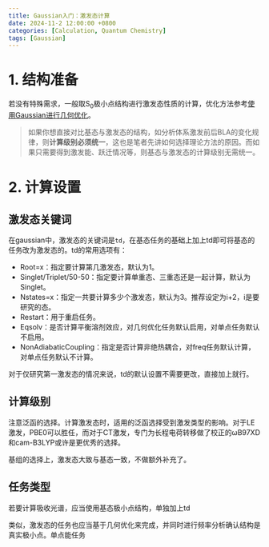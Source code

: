 ```yaml
---
title: Gaussian入门：激发态计算
date: 2024-11-2 12:00:00 +0800
categories: [Calculation, Quantum Chemistry]
tags: [Gaussian]     
---
```

# 1. 结构准备
若没有特殊需求，一般取S<sub>0</sub>极小点结构进行激发态性质的计算，优化方法参考[使用Gaussian进行几何优化](https://bane-dysta.github.io/posts/%E4%BD%BF%E7%94%A8Gaussian%E5%81%9A%E7%BB%93%E6%9E%84%E4%BC%98%E5%8C%96/)。
> 如果你想直接对比基态与激发态的结构，如分析体系激发前后BLA的变化规律，则**计算级别必须统一**，这也是笔者先讲如何选择理论方法的原因。而如果只需要得到激发能、跃迁情况等，则基态与激发态的计算级别无需统一。
#  2. 计算设置
## 激发态关键词
在gaussian中，激发态的关键词是``td``，在基态任务的基础上加上td即可将基态的任务改为激发态的。td的常用选项有：
- Root=x：指定要计算第几激发态，默认为1。
- Singlet/Triplet/50-50：指定要计算单重态、三重态还是一起计算，默认为Singlet。
- Nstates=x：指定一共要计算多少个激发态，默认为3。推荐设定为i+2，i是要研究的态。
- Restart：用于重启任务。
- Eqsolv：是否计算平衡溶剂效应，对几何优化任务默认启用，对单点任务默认不启用。
- NonAdiabaticCoupling：指定是否计算非绝热耦合，对freq任务默认计算，对单点任务默认不计算。

对于仅研究第一激发态的情况来说，td的默认设置不需要更改，直接加上就行。
## 计算级别
注意泛函的选择。计算激发态时，适用的泛函选择受到激发类型的影响。对于LE激发，PBE0可以胜任，而对于CT激发，专门为长程电荷转移做了校正的ωB97XD和cam-B3LYP或许是更优秀的选择。

基组的选择上，激发态大致与基态一致，不做额外补充了。
## 任务类型
若要计算吸收光谱，应当使用基态极小点结构，单独加上td

类似，激发态的任务也应当基于几何优化来完成，并同时进行频率分析确认结构是真实极小点。单点能任务

